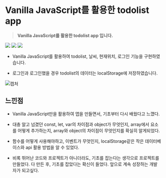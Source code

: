 # Vanilla JavaScript를 활용한 todolist app
> **Vanilla JavaScript를 활용한 todolist app 입니다.**

<img src="https://img.shields.io/badge/JavaScript-F7DF1E?style=flat-square&logo=JavaScript&logoColor=white"/></a>
<img src="https://img.shields.io/badge/HTML5-E34F26?style=flat-square&logo=HTML5&logoColor=white"/></a>
<img src="https://img.shields.io/badge/CSS3-1572B6?style=flat-square&logo=CSS3&logoColor=white"/></a>

- Vanilla JavaScript를 활용하여 todolist, 날씨, 현재위치, 로그인 기능을 구현하였습니다.

- 로그인과 로그인했을 경우 todolist의 데이터는 localStorage에 저장하였습니다.

![캡처](https://user-images.githubusercontent.com/83646986/142970361-0f44e757-18c2-4182-b0ca-9eee04cd15a4.JPG)

## 느낀점

- Vanilla JavaScript만을 활용하여 앱을 만들면서, 기초부터 다시 배웠다고 느꼈다.

- 대충 알고 넘겼던 const, let, var의 차이점과 object가 무엇인지, array에서 요소를 어떻게 추가하는지, array와 object의 차이점이 무엇인지를 확실히 알게되었다.

- 함수를 어떻게 사용해야하고, 이벤트가 무엇인지, localStorage같은 작은 데이터베이스와 api 활용 방법을 알 수 있었다.

- 비록 뛰어난 코드와 프로젝트가 아니더라도, 기초를 잡는다는 생각으로 프로젝트를 만들었다. 다 만든 후, 기초를 잡았다는 확신이 들었다. 앞으로 계속 성장하는 개발자가 되고싶다.

